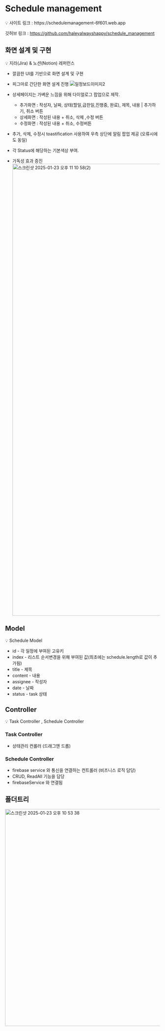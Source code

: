 # Schedule management

<aside>
💡 사이트 링크 : https://schedulemanagement-6f601.web.app

깃허브 링크 : https://github.com/haleyalwayshappy/schedule_management

</aside>

## 화면 설계 및 구현

<aside>
💡 지라(Jira) & 노션(Notion) 레퍼런스

</aside>

- 깔끔한 UI를 기반으로 화면 설계 및 구현
- 피그마로 간단한 화면 설계 진행
    ![일정보드이미지2](https://github.com/user-attachments/assets/7433791d-e7a6-4291-945a-7877e829bc0c)


- 상세페이지는 가벼운 느낌을 위해 다이얼로그 팝업으로 제작.
    - 추가화면 : 작성자, 날짜, 상태(할일,급한일,진행중, 완료), 제목, 내용  | 추가하기, 취소 버튼
    - 상세화면 : 작성된 내용 + 취소, 삭제 ,수정 버튼
    - 수정화면 : 작성된 내용 + 취소, 수정버튼
- 추가, 삭제, 수정시 toastification 사용하여 우측 상단에 알림 팝업 제공 (오류시에도 동일)
- 각 Status에 해당하는 기본색상 부여. 
- 가독성 효과 증진
    <img width="1470" alt="스크린샷 2025-01-23 오후 11 10 58(2)" src="https://github.com/user-attachments/assets/03230287-7e67-4742-ad95-a573125ca24f" />

 
    

## Model

<aside>
💡 Schedule Model

</aside>

- id - 각 일정에 부여된 고유키
- index - 리스트 순서변경을 위해 부여된 값(최초에는 schedule.length로 값이 추가됨)
- title - 제목
- content - 내용
- assignee - 작성자
- date - 날짜
- status - task 상태

## Controller

<aside>
💡 Task Controller , Schedule Controller

</aside>

### Task Controller

- 상태관리 컨롤러 (드래그앤 드롭)

### Schedule Controller

- firebase service 와 통신을 연결하는 컨트롤러 (비즈니스 로직 담당)
- CRUD, ReadAll 기능을 담당
- firebaseService 와 연결됨

## 폴더트리
<img width="706" alt="스크린샷 2025-01-23 오후 10 53 38" src="https://github.com/user-attachments/assets/b2639296-b04c-4199-b5af-bb79d80668c8" />
